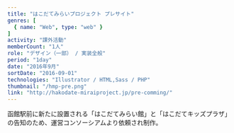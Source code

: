 ```yaml
---
title: "はこだてみらいプロジェクト プレサイト"
genres: [
  { name: "Web", type: "web" }
]
activity: "課外活動"
memberCount: "1人"
role: "デザイン（一部） / 実装全般"
period: "1day"
date: "2016年9月"
sortDate: "2016-09-01"
technologies: "Illustrator / HTML,Sass / PHP"
thumbnail: "/hmp-pre.png"
link: "http://hakodate-miraiproject.jp/pre-comming/"
---
```


函館駅前に新たに設置される「はこだてみらい館」と「はこだてキッズプラザ」の告知のため、運営コンソーシアムより依頼され制作。
